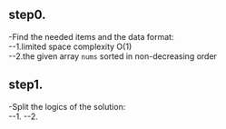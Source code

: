 ## step0.<br>
-Find the needed items and the data format:<br>
--1.limited space complexity O(1)<br>
--2.the given array ```nums``` sorted in non-decreasing order<br>
## step1.<br>
-Split the logics of the solution:<br>
--1.
--2.
